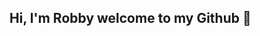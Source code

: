 ## Hi, I'm Robby welcome to my Github 👋

<!--
**robbyhooker/robbyhooker** is a ✨ _special_ ✨ repository because its `README.md` (this file) appears on your GitHub profile.
I:
Studied Computer Science and Economics at the University of Mississippi
Enjoy coding for the sake of data analysis and science
Currently looking to start my career in Financial Modeling or Data Science and Analytics
-->
